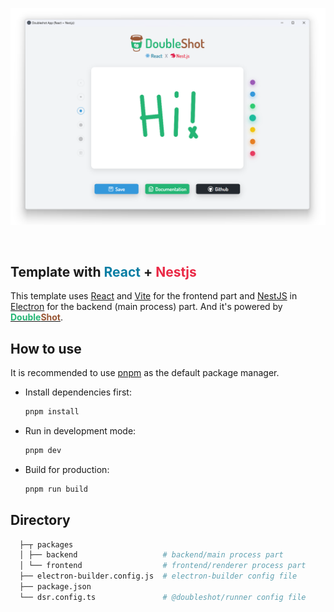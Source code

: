 <p align="center">
    <img width="800" src="./screenshot_react.png" alt="screenshot">
</p>

<br>

## Template with <font color="#087ea4">React</font> + <font color="#ea2845">Nestjs</font>

This template uses [React](https://react.dev/) and [Vite](https://vitejs.dev/) for the frontend part and [NestJS](https://nestjs.com/) in [Electron](https://www.electronjs.org/) for the backend (main process) part. And it's powered by [**<font color="#24b574">Double</font><font color="#995735">Shot</font>**](https://github.com/Doubleshotjs/doubleshot).

## How to use

It is recommended to use [pnpm](https://pnpm.io/) as the default package manager.

- Install dependencies first:

  ```sh
  pnpm install
  ```

- Run in development mode:

  ```sh
  pnpm dev
  ```

- Build for production:

  ```sh
  pnpm run build
  ```

## Directory
```sh
  ├─┬ packages
  │ ├── backend                   # backend/main process part
  │ └── frontend                  # frontend/renderer process part
  ├── electron-builder.config.js  # electron-builder config file
  ├── package.json
  └── dsr.config.ts               # @doubleshot/runner config file
```